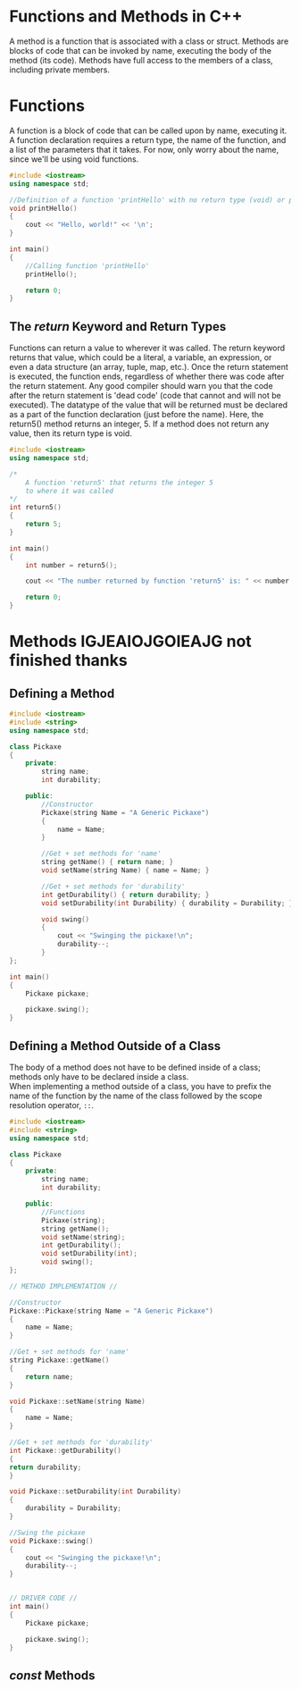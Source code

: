 # Functions and Methods in C++
A method is a function that is associated with a class or struct. Methods are blocks of code that can be invoked by name, executing the body of the method (its code).
Methods have full access to the members of a class, including private members.

# Functions
A function is a block of code that can be called upon by name, executing it. A function declaration requires a return type, the name of the function, and a list of the
parameters that it takes. For now, only worry about the name, since we'll be using void functions.

```C++
#include <iostream>
using namespace std;

//Definition of a function 'printHello' with no return type (void) or parameters
void printHello()
{
    cout << "Hello, world!" << '\n';
}

int main()
{
    //Calling function 'printHello'
    printHello();

    return 0;
}
```

## The _return_ Keyword and Return Types
Functions can return a value to wherever it was called. The return keyword returns that value, which could be a literal, a variable, an expression, or even a 
data structure (an array, tuple, map, etc.). Once the return statement is executed, the function ends, regardless of whether there was code after the return statement. 
Any good compiler should warn you that the code after the return statement is 'dead code' (code that cannot and will not be executed). The datatype of the value that 
will be returned must be declared as a part of the function declaration (just before the name). Here, the return5() method returns an integer, 5. 
If a method does not return any value, then its return type is void.

```C++
#include <iostream>
using namespace std;

/*
    A function 'return5' that returns the integer 5
    to where it was called
*/
int return5()
{
    return 5;
}

int main()
{
    int number = return5();

    cout << "The number returned by function 'return5' is: " << number << '\n';

    return 0;
}
```

# Methods IGJEAIOJGOIEAJG not finished thanks

## Defining a Method

```C++
#include <iostream>
#include <string>
using namespace std;

class Pickaxe
{
    private:
        string name;
        int durability;

    public:
        //Constructor
        Pickaxe(string Name = "A Generic Pickaxe")
        {
            name = Name;
        }

        //Get + set methods for 'name'
        string getName() { return name; }
        void setName(string Name) { name = Name; }

        //Get + set methods for 'durability'
        int getDurability() { return durability; }
        void setDurability(int Durability) { durability = Durability; }

        void swing()
        {
            cout << "Swinging the pickaxe!\n";
            durability--;
        }
};

int main()
{
    Pickaxe pickaxe;

    pickaxe.swing();
}
```

## Defining a Method Outside of a Class
The body of a method does not have to be defined inside of a class; methods only have to be declared inside a class. <br />
When implementing a method outside of a class, you have to prefix the name of the function by the name of the class
followed by the scope resolution operator, `::`.

```C++
#include <iostream>
#include <string>
using namespace std;

class Pickaxe
{
    private:
        string name;
        int durability;

    public:
        //Functions
        Pickaxe(string);
        string getName();
        void setName(string);
        int getDurability();
        void setDurability(int);
        void swing();
};

// METHOD IMPLEMENTATION //

//Constructor
Pickaxe::Pickaxe(string Name = "A Generic Pickaxe")
{
    name = Name;
}

//Get + set methods for 'name'
string Pickaxe::getName()
{
    return name;
}

void Pickaxe::setName(string Name)
{
    name = Name;
}

//Get + set methods for 'durability'
int Pickaxe::getDurability()
{
return durability;
}

void Pickaxe::setDurability(int Durability)
{
    durability = Durability;
}

//Swing the pickaxe
void Pickaxe::swing()
{
    cout << "Swinging the pickaxe!\n";
    durability--;
}


// DRIVER CODE //
int main()
{
    Pickaxe pickaxe;

    pickaxe.swing();
}
```

## _const_ Methods

```C++

```

